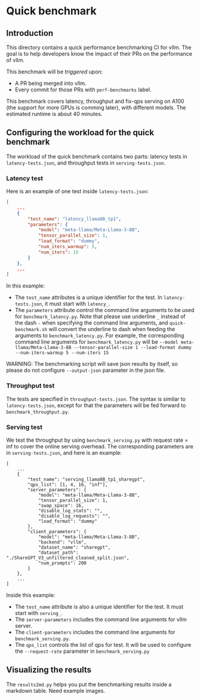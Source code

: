 
# Quick benchmark

## Introduction

This directory contains a quick performance benchmarking CI for vllm. The goal is to help developers know the impact of their PRs on the performance of vllm. 

This benchmark will be *triggered* upon:
- A PR being merged into vllm.
- Every commit for those PRs with `perf-benchmarks` label.

This benchmark covers latency, throughput and fix-qps serving on A100 (the support for more GPUs is comming later), with different models. The estimated runtime is about 40 minutes.

## Configuring the workload for the quick benchmark

The workload of the quick benchmark contains two parts: latency tests in `latency-tests.json`, and throughput tests in `serving-tests.json`. 

### Latency test

Here is an example of one test inside `latency-tests.json`:

```json
[
    ...
    {
        "test_name": "latency_llama8B_tp1",
        "parameters": {
            "model": "meta-llama/Meta-Llama-3-8B",
            "tensor_parallel_size": 1,
            "load_format": "dummy",
            "num_iters_warmup": 5,
            "num_iters": 15
        }
    },
    ...
]
```

In this example:
-  The `test_name` attributes is a unique identifier for the test. In `latency-tests.json`, it must start with `latency_`.
-  The `parameters` attribute control the command line arguments to be used for `benchmark_latency.py`. Note that please use underline `_` instead of the dash `-` when specifying the command line arguments, and `quick-benchmark.sh` will convert the underline to dash when feeding the arguments to `benchmark_latency.py`. For example, the corresponding command line arguments for `benchmark_latency.py` will be `--model meta-llama/Meta-Llama-3-8B --tensor-parallel-size 1 --load-format dummy --num-iters-warmup 5 --num-iters 15`

WARNING: The benchmarking script will save json results by itself, so please do not configure `--output-json` parameter in the json file.


### Throughput test

The tests are specified in `throughput-tests.json`. The syntax is similar to `latency-tests.json`, except for that the parameters will be fed forward to `benchmark_throughput.py`.

### Serving test


We test the throughput by using `benchmark_serving.py` with request rate = inf to cover the online serving overhead. The corresponding parameters are in `serving-tests.json`, and here is an example:

```
[
    ...
    {
        "test_name": "serving_llama8B_tp1_sharegpt",
        "qps_list": [1, 4, 16, "inf"],
        "server_parameters": {
            "model": "meta-llama/Meta-Llama-3-8B",
            "tensor_parallel_size": 1,
            "swap_space": 16,
            "disable_log_stats": "",
            "disable_log_requests": "",
            "load_format": "dummy"
        },
        "client_parameters": {
            "model": "meta-llama/Meta-Llama-3-8B",
            "backend": "vllm",
            "dataset_name": "sharegpt",
            "dataset_path": "./ShareGPT_V3_unfiltered_cleaned_split.json",
            "num_prompts": 200
        }
    },
    ...
]
```

Inside this example:
- The `test_name` attribute is also a unique identifier for the test. It must start with `serving_`.
- The `server-parameters` includes the command line arguments for vllm server. 
- The `client-parameters` includes the command line arguments for `benchmark_serving.py`. 
- The `qps_list` controls the list of qps for test. It will be used to configure the `--request-rate` parameter in `benchmark_serving.py`


## Visualizing the results

The `results2md.py` helps you put the benchmarking results inside a markdown table.
Need example images.